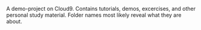 A demo-project on Cloud9. Contains tutorials, demos, excercises, and other 
personal study material. Folder names most likely reveal what they are about.
